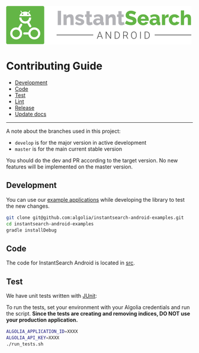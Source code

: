 [![InstantSearch android logo][logo]][website]

# Contributing Guide

- [Development](#development)
- [Code](#code)
- [Test](#test)
- [Lint](#lint)
- [Release](#release)
- [Update docs](#update-docs)

----
A note about the branches used in this project:
 - `develop` is for the major version in active development
 - `master` is for the main current stable version

You should do the dev and PR according to the target version. No new features
will be implemented on the master version.

## Development

You can use our [example applications](https://github.com/algolia/instantsearch-android-examples) while developing the library to test the new changes.

```sh
git clone git@github.com:algolia/instantsearch-android-examples.git
cd instantsearch-android-examples
gradle installDebug
```

## Code

The code for InstantSearch Android is located in [src](instantsearch/src).

## Test

We have unit tests written with [JUnit](https://developer.android.com/studio/test/index.html):

To run the tests, set your environment with your Algolia credentials and run the script. **Since the tests are creating and removing indices, DO NOT use your production application.**
```sh
ALGOLIA_APPLICATION_ID=XXXX
ALGOLIA_API_KEY=XXXX
./run_tests.sh
```


[logo]: ./docgen/assets/img/instant-search-android.png
[website]: https://community.algolia.com/instantsearch-android
